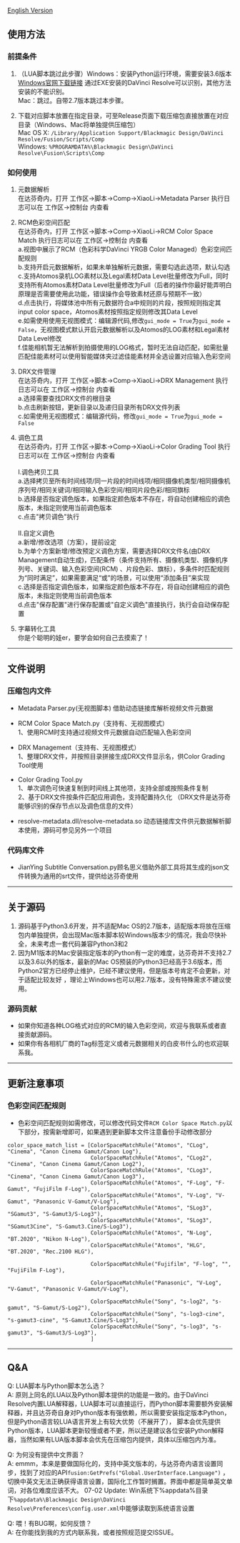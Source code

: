 [English Version](README-EN.md)

## 使用方法

### 前提条件

1. （LUA脚本跳过此步骤）Windows：安装Python运行环境，需要安装3.6版本[Windows官网下载链接](https://www.python.org/ftp/python/3.6.8/python-3.6.8.exe)
   通过EXE安装的DaVinci Resolve可以识别，其他方法安装的不能识别。<br/>
   Mac：跳过。自带2.7版本跳过本步骤。


2. 下载对应脚本放置在指定目录，可至Release页面下载压缩包直接放置在对应目录（Windows、Mac将单独提供压缩包）<br/>
   Mac OS X: `/Library/Application Support/Blackmagic Design/DaVinci Resolve/Fusion/Scripts/Comp`<br/>
   Windows: `%PROGRAMDATA%\Blackmagic Design\DaVinci Resolve\Fusion\Scripts\Comp`

### 如何使用

1. 元数据解析<br/>
   在达芬奇内，打开 工作区->脚本->Comp->XiaoLi->Metadata Parser 执行日志可以在 工作区->控制台 内查看


2. RCM色彩空间匹配<br/>
   在达芬奇内，打开 工作区->脚本->Comp->XiaoLi->RCM Color Space Match 执行日志可以在 工作区->控制台 内查看<br/>
   a.视图中展示了RCM（色彩科学DaVinci YRGB Color Managed）色彩空间匹配规则<br/>
   b.支持开启元数据解析，如果未单独解析元数据，需要勾选此选项，默认勾选<br/>
   c.支持Atomos录机LOG素材以及Legal素材Data Level批量修改为Full，同时支持所有Atomos素材Data
   Level批量修改为Full（后者的操作你最好能弄明白原理是否需要使用此功能，错误操作会导致素材还原与预期不一致）<br/>
   d.点击执行，将媒体池中所有元数据符合a中规则的片段，按照规则指定其input color space，Atomos素材按照指定规则修改其Data Level<br/>
   e.如需使用使用无视图模式：编辑源代码,修改`gui_mode = True`为`gui_mode = False`，无视图模式默认开启元数据解析以及Atomos的LOG素材和Legal素材Data Level修改<br/>
   f.佳能相机暂无法解析到拍摄使用的LOG格式，暂时无法自动匹配，如需批量匹配佳能素材可以使用智能媒体夹过滤佳能素材并全选设置对应输入色彩空间


3. DRX文件管理<br/>
   在达芬奇内，打开 工作区->脚本->Comp->XiaoLi->DRX Management 执行日志可以在 工作区->控制台 内查看<br/>
   a.选择需要查找DRX文件的根目录<br/>
   b.点击刷新按钮，更新目录以及递归目录所有DRX文件列表<br/>
   c.如需使用无视图模式：编辑源代码，修改`gui_mode = True`为`gui_mode = False`


4. 调色工具<br/>
   在达芬奇内，打开 工作区->脚本->Comp->XiaoLi->Color Grading Tool 执行日志可以在 工作区->控制台 内查看<br/><br/>
   I.调色拷贝工具<br/>
   a.选择拷贝至所有时间线项/同一片段的时间线项/相同摄像机类型/相同摄像机序列号/相同关键词/相同输入色彩空间/相同片段色彩/相同旗标<br/>
   b.选择是否指定调色版本，如果指定颜色版本不存在，将自动创建相应的调色版本，未指定则使用当前调色版本<br/>
   c.点击"拷贝调色"执行<br/><br/>
   II.自定义调色<br/>
   a.新增/修改选项（方案），提前设定<br/>
   b.为单个方案新增/修改预定义调色方案，需要选择DRX文件名(由DRX Management自动生成)，匹配条件（条件支持所有、摄像机类型、摄像机序列号、关键词、输入色彩空间(RCM)
   、片段色彩、旗标），多条件时匹配规则为“同时满足”，如果需要满足“或”的场景，可以使用“添加条目”来实现<br/>
   c.选择是否指定调色版本，如果指定颜色版本不存在，将自动创建相应的调色版本，未指定则使用当前调色版本<br/>
   d.点击"保存配置"进行保存配置或"自定义调色"直接执行，执行会自动保存配置<br/>


5. 字幕转化工具<br/>
   你是个聪明的娃er，要学会如何自己去摸索了！

---

## 文件说明

### 压缩包内文件

* Metadata Parser.py(无视图脚本) 借助动态链接库解析视频文件元数据


* RCM Color Space Match.py（支持有、无视图模式）<br/>
  1、使用RCM时支持通过视频文件元数据自动匹配输入色彩空间<br/>


* DRX Management（支持有、无视图模式）<br/>
  1、整理DRX文件，并按照目录拼接生成DRX文件显示名，供Color Grading Tool使用


* Color Grading Tool.py<br/>
  1、单次调色可快速复制到时间线上其他项，支持全部或按照条件复制<br/>
  2、基于DRX文件按条件匹配应用调色，支持配置持久化 （DRX文件是达芬奇能够识别的保存节点以及调色信息的文件）


* resolve-metadata.dll/resolve-metadata.so 动态链接库文件供元数据解析脚本使用，源码可参见另外一个项目

### 代码库文件

* JianYing Subtitle Conversation.py顾名思义借助外部工具将其生成的json文件转换为通用的srt文件，提供给达芬奇使用

---

## 关于源码

1. 源码基于Python3.6开发，并不适配Mac OS的2.7版本，适配版本将放在压缩包内单独提供，会出现Mac版本脚本较Windows版本少的情况，我会尽快补全，未来考虑一套代码兼容Python3和2
2. 因为M1版本的Mac安装指定版本的Python有一定的难度，达芬奇并不支持2.7以及3.6以外的版本，最新的Mac
   OS预装的Python3已经高于3.6版本，而Python2官方已经停止维护，已经不建议使用，但是版本号肯定不会更新，对于适配比较友好 ，理论上Windows也可以用2.7版本，没有特殊需求不建议使用。

### 源码贡献

* 如果你知道各种LOG格式对应的RCM的输入色彩空间，欢迎与我联系或者直接贡献源码。
* 如果你有各相机厂商的Tag标签定义或者元数据相关的白皮书什么的也欢迎联系我。

---

## 更新注意事项

### 色彩空间匹配规则

* 色彩空间匹配规则如需修改，可以修改代码文件`RCM Color Space Match.py`以下部分，按需新增即可，如果遇到更新脚本文件注意备份手动修改部分

```
color_space_match_list = [ColorSpaceMatchRule("Atomos", "CLog", "Cinema", "Canon Cinema Gamut/Canon Log"),
                          ColorSpaceMatchRule("Atomos", "CLog2", "Cinema", "Canon Cinema Gamut/Canon Log2"),
                          ColorSpaceMatchRule("Atomos", "CLog3", "Cinema", "Canon Cinema Gamut/Canon Log3"),
                          ColorSpaceMatchRule("Atomos", "F-Log", "F-Gamut", "FujiFilm F-Log"),
                          ColorSpaceMatchRule("Atomos", "V-Log", "V-Gamut", "Panasonic V-Gamut/V-Log"),
                          ColorSpaceMatchRule("Atomos", "SLog3", "SGamut3", "S-Gamut3/S-Log3"),
                          ColorSpaceMatchRule("Atomos", "SLog3", "SGamut3Cine", "S-Gamut3.Cine/S-Log3"),
                          ColorSpaceMatchRule("Atomos", "N-Log", "BT.2020", "Nikon N-Log"),
                          ColorSpaceMatchRule("Atomos", "HLG", "BT.2020", "Rec.2100 HLG"),

                          ColorSpaceMatchRule("Fujifilm", "F-log", "", "FujiFilm F-Log"),

                          ColorSpaceMatchRule("Panasonic", "V-Log", "V-Gamut", "Panasonic V-Gamut/V-Log"),

                          ColorSpaceMatchRule("Sony", "s-log2", "s-gamut", "S-Gamut/S-Log2"),
                          ColorSpaceMatchRule("Sony", "s-log3-cine", "s-gamut3-cine", "S-Gamut3.Cine/S-Log3"),
                          ColorSpaceMatchRule("Sony", "s-log3", "s-gamut3", "S-Gamut3/S-Log3"),
                          ]
```

---

## Q&A

Q: LUA脚本与Python脚本怎么选？<br/>
A: 原则上同名的LUA以及Python脚本提供的功能是一致的。由于DaVinci
Resolve内置LUA解释器，LUA脚本可以直接运行，而Python脚本需要额外安装解释器，并且达芬奇自身对Python版本有强依赖，所以需要安装指定版本Python，但是Python语言较LUA语言开发上有较大优势（不展开了），
脚本会优先提供Python版本，LUA脚本更新较慢或者不更，所以还是建议各位安装Python解释器，当然如果有LUA版本脚本会优先在压缩包内提供，具体以压缩包内为准。

Q: 为何没有提供中文界面？<br/>
A: emmm，本来是要做国际化的，支持中英文版本的，与达芬奇内语言设置同步，找到了对应的API`fusion:GetPrefs("Global.UserInterface.Language")`
，切换中英文无法正确获得语言设置，国际化工作暂时搁置。界面中都是简单英文单词，对各位难度应该不大。 07-02 Update:
Win系统下%appdata%目录下`%appdata%\Blackmagic Design\DaVinci Resolve\Preferences\config.user.xml`中能够读取到系统语言设置

Q: 喂！有BUG啊，如何反馈？<br/>
A: 在你能找到我的方式内联系我，或者按照规范提交ISSUE。


